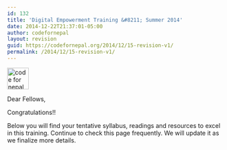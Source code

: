```yaml
---
id: 132
title: 'Digital Empowerment Training &#8211; Summer 2014'
date: 2014-12-22T21:37:01-05:00
author: codefornepal
layout: revision
guid: https://codefornepal.org/2014/12/15-revision-v1/
permalink: /2014/12/15-revision-v1/
---
```

<img src="https://31.media.tumblr.com/0e9b5adf2c5f4790b48191cf3482df30/tumblr_inline_n8h3fzwRIQ1qb9ga0.jpg" alt="code for nepal" width="50" height="50" />

Dear Fellows,

Congratulations!!

Below you will find your tentative syllabus, readings and resources to excel in this training. Continue to check this page frequently. We will update it as we finalize more details.<!-- more -->